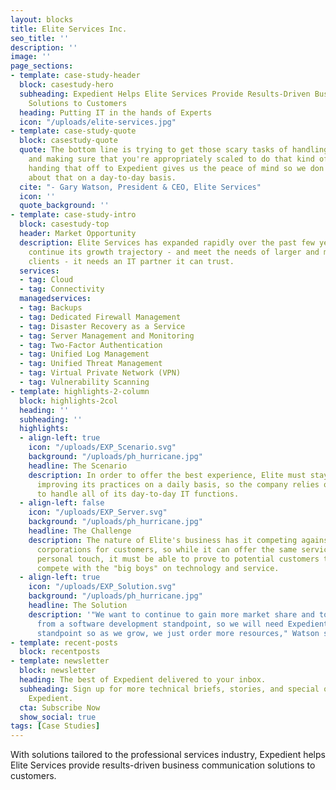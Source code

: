 ```yaml
---
layout: blocks
title: Elite Services Inc.
seo_title: ''
description: ''
image: ''
page_sections:
- template: case-study-header
  block: casestudy-hero
  subheading: Expedient Helps Elite Services Provide Results-Driven Business Communication
    Solutions to Customers
  heading: Putting IT in the hands of Experts
  icon: "/uploads/elite-services.jpg"
- template: case-study-quote
  block: casestudy-quote
  quote: The bottom line is trying to get those scary tasks of handling data securely
    and making sure that you're appropriately scaled to do that kind of work, and
    handing that off to Expedient gives us the peace of mind so we don't have to worry
    about that on a day-to-day basis.
  cite: "- Gary Watson, President & CEO, Elite Services"
  icon: ''
  quote_background: ''
- template: case-study-intro
  block: casestudy-top
  header: Market Opportunity
  description: Elite Services has expanded rapidly over the past few years, and to
    continue its growth trajectory - and meet the needs of larger and more sophisticated
    clients - it needs an IT partner it can trust.
  services:
  - tag: Cloud
  - tag: Connectivity
  managedservices:
  - tag: Backups
  - tag: Dedicated Firewall Management
  - tag: Disaster Recovery as a Service
  - tag: Server Management and Monitoring
  - tag: Two-Factor Authentication
  - tag: Unified Log Management
  - tag: Unified Threat Management
  - tag: Virtual Private Network (VPN)
  - tag: Vulnerability Scanning
- template: highlights-2-column
  block: highlights-2col
  heading: ''
  subheading: ''
  highlights:
  - align-left: true
    icon: "/uploads/EXP_Scenario.svg"
    background: "/uploads/ph_hurricane.jpg"
    headline: The Scenario
    description: In order to offer the best experience, Elite must stay focused on
      improving its practices on a daily basis, so the company relies on Expedient
      to handle all of its day-to-day IT functions.
  - align-left: false
    icon: "/uploads/EXP_Server.svg"
    background: "/uploads/ph_hurricane.jpg"
    headline: The Challenge
    description: The nature of Elite's business has it competing against much larger
      corporations for customers, so while it can offer the same services with a more
      personal touch, it must be able to prove to potential customers that it can
      compete with the "big boys" on technology and service.
  - align-left: true
    icon: "/uploads/EXP_Solution.svg"
    background: "/uploads/ph_hurricane.jpg"
    headline: The Solution
    description: '"We want to continue to gain more market share and to advance technically,
      from a software development standpoint, so we will need Expedient from a scalability
      standpoint so as we grow, we just order more resources," Watson said.'
- template: recent-posts
  block: recentposts
- template: newsletter
  block: newsletter
  heading: The best of Expedient delivered to your inbox.
  subheading: Sign up for more technical briefs, stories, and special offers from
    Expedient.
  cta: Subscribe Now
  show_social: true
tags: [Case Studies]
---
```

 
With solutions tailored to the professional services industry, Expedient helps Elite Services provide results-driven business communication solutions to customers.